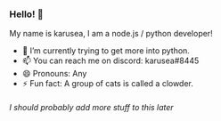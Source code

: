 ### Hello! 👋
My name is karusea, I am a node.js / python developer!


- 🌱 I’m currently trying to get more into python.
- 📫 You can reach me on discord: karusea#8445
- 😄 Pronouns: Any 
- ⚡ Fun fact: A group of cats is called a clowder.

###### I should probably add more stuff to this later
<!--
**karusea/karusea** is a ✨ _special_ ✨ repository because its `README.md` (this file) appears on your GitHub profile.

Here are some ideas to get you started:

- 🔭 I’m currently working on ...
- 🌱 I’m currently learning ...
- 👯 I’m looking to collaborate on ...
- 🤔 I’m looking for help with ...
- 💬 Ask me about ...
- 📫 How to reach me: ...
- 😄 Pronouns: ...
- ⚡ Fun fact: ...
-->
